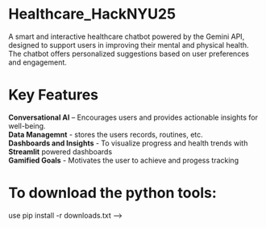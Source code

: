 # Healthcare_HackNYU25

A smart and interactive healthcare chatbot powered by the Gemini API, designed to support users in improving their mental and physical health. The chatbot offers personalized suggestions based on user preferences and engagement.

# Key Features
**Conversational AI** – Encourages users and provides actionable insights for well-being. <br>
**Data Managemnt** - stores the users records, routines, etc. <br>
**Dashboards and Insights** - To visualize progress and health trends with **Streamlit** powered dashboards<br>
**Gamified Goals** - Motivates the user to achieve and progess tracking


# To download the python tools:
use pip install -r downloads.txt -->
